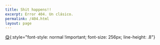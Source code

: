 ```yaml
---
title: Shit happens!!
excerpt: Error 404. Un clásico.
permalink: /404.html
layout: page
---
```



[😋](../){:style="font-style: normal !important; font-size: 256px; line-height: .8"}

<br><br>